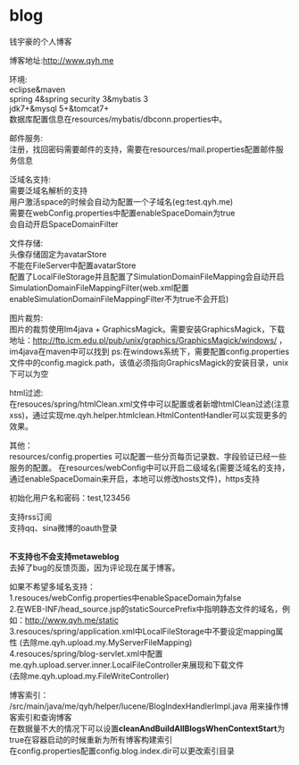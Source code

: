 # blog
钱宇豪的个人博客

博客地址:<a href="http://www.qyh.me" target="_blank">http://www.qyh.me</a><br/> 

环境:<br/>
eclipse&maven<br/> 
spring 4&spring security 3&mybatis 3<br/>
jdk7+&mysql 5+&tomcat7+<br/>
数据库配置信息在resources/mybatis/dbconn.properties中。<br/>

邮件服务:<br/>
注册，找回密码需要邮件的支持，需要在resources/mail.properties配置邮件服务信息<br/>

泛域名支持:<br/>
需要泛域名解析的支持<br/>
用户激活space的时候会自动为配置一个子域名(eg:test.qyh.me)<br/>
需要在webConfig.properties中配置enableSpaceDomain为true<br/>
会自动开启SpaceDomainFilter<br/>

文件存储:<br/>
头像存储固定为avatarStore<br/>
不能在FileServer中配置avatarStore<br/>
配置了LocalFileStorage并且配置了SimulationDomainFileMapping会自动开启SimulationDomainFileMappingFilter(web.xml配置enableSimulationDomainFileMappingFilter不为true不会开启)<br/>

图片裁剪:<br/>
图片的裁剪使用Im4java + GraphicsMagick。需要安装GraphicsMagick，下载地址：http://ftp.icm.edu.pl/pub/unix/graphics/GraphicsMagick/windows/ ，im4java在maven中可以找到
ps:在windows系统下，需要配置config.properties文件中的config.magick.path，该值必须指向GraphicsMagick的安装目录，unix下可以为空<br/>

html过滤:<br/>
在resouces/spring/htmlClean.xml文件中可以配置或者新增htmlClean过滤(注意xss)，通过实现me.qyh.helper.htmlclean.HtmlContentHandler可以实现更多的效果。<br/>

其他：<br/>
resources/config.properties 可以配置一些分页每页记录数、字段验证已经一些服务的配置。
在resources/webConfig中可以开启二级域名(需要泛域名的支持，通过enableSpaceDomain来开启，本地可以修改hosts文件)，https支持<br/>

初始化用户名和密码：test,123456</br>

支持rss订阅</br>
支持qq、sina微博的oauth登录<br/>

<br/><strong>不支持也不会支持metaweblog</strong><br/>
去掉了bug的反馈页面，因为评论现在属于博客。

如果不希望多域名支持：<br/>
1.resouces/webConfig.properties中enableSpaceDomain为false<br/>
2.在WEB-INF/head_source.jsp的staticSourcePrefix中指明静态文件的域名，例如：http://www.qyh.me/static<br/>
3.resouces/spring/application.xml中LocalFileStorage中不要设定mapping属性
(去除me.qyh.upload.my.MyServerFileMapping)<br/>
4.resouces/spring/blog-servlet.xml中配置me.qyh.upload.server.inner.LocalFileController来展现和下载文件<br/>
(去除me.qyh.upload.my.FileWriteController)

博客索引：<br/>
/src/main/java/me/qyh/helper/lucene/BlogIndexHandlerImpl.java 用来操作博客索引和查询博客 <br/>
在数据量不大的情况下可以设置<strong>cleanAndBuildAllBlogsWhenContextStart</strong>为true在容器启动的时候重新为所有博客构建索引<br/>
在config.properties配置config.blog.index.dir可以更改索引目录
